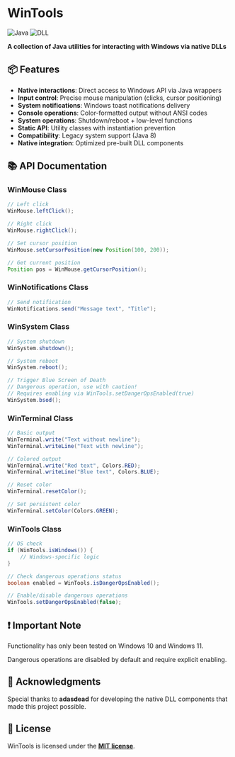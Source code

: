 # WinTools
![Java](https://img.shields.io/badge/Java-8-blue?logo=java) ![DLL](https://img.shields.io/badge/Native_DLL-Windows-lightgrey)

**A collection of Java utilities for interacting with Windows via native DLLs**
## 📦 Features
- **Native interactions**: Direct access to Windows API via Java wrappers
- **Input control**: Precise mouse manipulation (clicks, cursor positioning)
- **System notifications**: Windows toast notifications delivery
- **Console operations**: Color-formatted output without ANSI codes
- **System operations**: Shutdown/reboot + low-level functions
- **Static API**: Utility classes with instantiation prevention
- **Compatibility**: Legacy system support (Java 8)
- **Native integration**: Optimized pre-built DLL components
## 📚 API Documentation
### WinMouse Class
```java
// Left click
WinMouse.leftClick();

// Right click
WinMouse.rightClick();

// Set cursor position
WinMouse.setCursorPosition(new Position(100, 200));

// Get current position
Position pos = WinMouse.getCursorPosition();
```
### WinNotifications Class
```java
// Send notification
WinNotifications.send("Message text", "Title");
```
### WinSystem Class
```java
// System shutdown
WinSystem.shutdown();

// System reboot
WinSystem.reboot();

// Trigger Blue Screen of Death
// Dangerous operation, use with caution!
// Requires enabling via WinTools.setDangerOpsEnabled(true)
WinSystem.bsod();
```
### WinTerminal Class
```java
// Basic output
WinTerminal.write("Text without newline");
WinTerminal.writeLine("Text with newline");

// Colored output
WinTerminal.write("Red text", Colors.RED);
WinTerminal.writeLine("Blue text", Colors.BLUE);

// Reset color
WinTerminal.resetColor();

// Set persistent color
WinTerminal.setColor(Colors.GREEN);
```
### WinTools Class
```java
// OS check
if (WinTools.isWindows()) {
    // Windows-specific logic
}

// Check dangerous operations status
boolean enabled = WinTools.isDangerOpsEnabled();

// Enable/disable dangerous operations
WinTools.setDangerOpsEnabled(false);
```
## ❗ Important Note
Functionality has only been tested on Windows 10 and Windows 11.

Dangerous operations are disabled by default and require explicit enabling.
## 🙏 Acknowledgments
Special thanks to **adasdead** for developing the native DLL components that made this project possible.
## 📜 License
WinTools is licensed under the **[MIT license](https://opensource.org/license/mit)**.